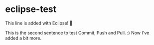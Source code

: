 # eclipse-test

This line is added with Eclipse! :tada:

This is the second sentence to test Commit, Push and Pull. :) Now I've added a bit more.